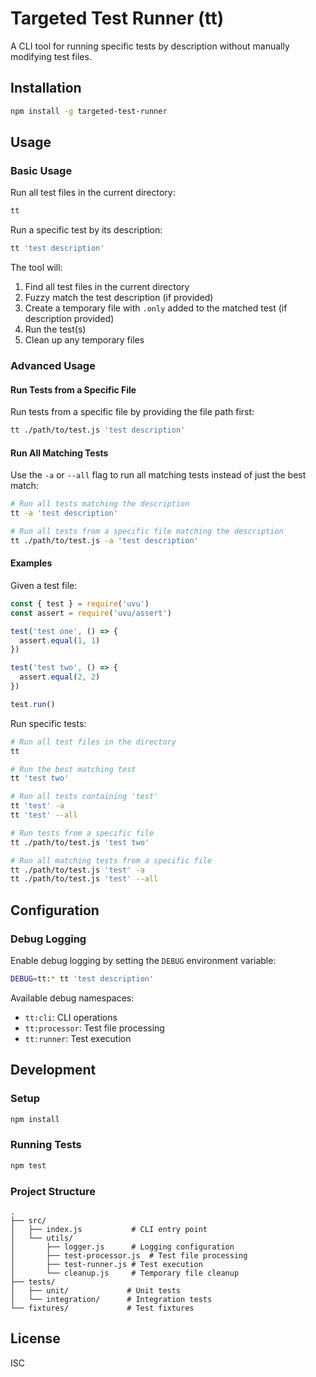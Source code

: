 # Targeted Test Runner (tt)

A CLI tool for running specific tests by description without manually modifying test files.

## Installation

```bash
npm install -g targeted-test-runner
```

## Usage

### Basic Usage

Run all test files in the current directory:

```bash
tt
```

Run a specific test by its description:

```bash
tt 'test description'
```

The tool will:
1. Find all test files in the current directory
2. Fuzzy match the test description (if provided)
3. Create a temporary file with `.only` added to the matched test (if description provided)
4. Run the test(s)
5. Clean up any temporary files

### Advanced Usage

#### Run Tests from a Specific File

Run tests from a specific file by providing the file path first:

```bash
tt ./path/to/test.js 'test description'
```

#### Run All Matching Tests

Use the `-a` or `--all` flag to run all matching tests instead of just the best match:

```bash
# Run all tests matching the description
tt -a 'test description'

# Run all tests from a specific file matching the description
tt ./path/to/test.js -a 'test description'
```

#### Examples

Given a test file:

```js
const { test } = require('uvu')
const assert = require('uvu/assert')

test('test one', () => {
  assert.equal(1, 1)
})

test('test two', () => {
  assert.equal(2, 2)
})

test.run()
```

Run specific tests:

```bash
# Run all test files in the directory
tt

# Run the best matching test
tt 'test two'

# Run all tests containing 'test'
tt 'test' -a
tt 'test' --all

# Run tests from a specific file
tt ./path/to/test.js 'test two'

# Run all matching tests from a specific file
tt ./path/to/test.js 'test' -a 
tt ./path/to/test.js 'test' --all
```

## Configuration

### Debug Logging

Enable debug logging by setting the `DEBUG` environment variable:

```bash
DEBUG=tt:* tt 'test description'
```

Available debug namespaces:
- `tt:cli`: CLI operations
- `tt:processor`: Test file processing
- `tt:runner`: Test execution

## Development

### Setup

```bash
npm install
```

### Running Tests

```bash
npm test
```

### Project Structure

```
.
├── src/
│   ├── index.js           # CLI entry point
│   └── utils/
│       ├── logger.js      # Logging configuration
│       ├── test-processor.js  # Test file processing
│       ├── test-runner.js # Test execution
│       └── cleanup.js     # Temporary file cleanup
├── tests/
│   ├── unit/             # Unit tests
│   └── integration/      # Integration tests
└── fixtures/             # Test fixtures
```

## License

ISC
